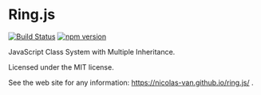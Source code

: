 Ring.js
=======

[![Build Status](https://travis-ci.org/nicolas-van/ring.js.svg?branch=master)](https://travis-ci.org/nicolas-van/ring.js) [![npm version](https://img.shields.io/npm/v/ring.svg?style=flat)](https://www.npmjs.com/package/ring)

JavaScript Class System with Multiple Inheritance.

Licensed under the MIT license.

See the web site for any information: https://nicolas-van.github.io/ring.js/ .

